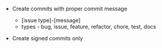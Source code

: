 - Create commits with proper commit message

  - [issue type]-[message]
  - types - bug, issue, feature, refactor, chore, test, docs

- Create signed commits only
